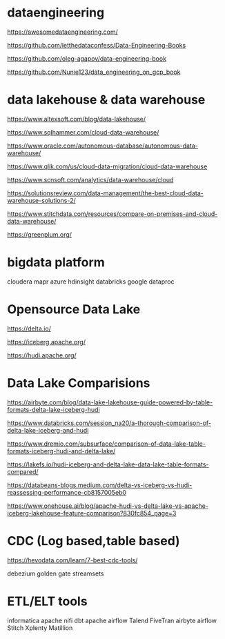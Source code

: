 # dataengineering

https://awesomedataengineering.com/

https://github.com/letthedataconfess/Data-Engineering-Books

https://github.com/oleg-agapov/data-engineering-book

https://github.com/Nunie123/data_engineering_on_gcp_book 

# data lakehouse & data warehouse

https://www.altexsoft.com/blog/data-lakehouse/

https://www.sqlhammer.com/cloud-data-warehouse/

https://www.oracle.com/autonomous-database/autonomous-data-warehouse/

https://www.qlik.com/us/cloud-data-migration/cloud-data-warehouse

https://www.scnsoft.com/analytics/data-warehouse/cloud

https://solutionsreview.com/data-management/the-best-cloud-data-warehouse-solutions-2/

https://www.stitchdata.com/resources/compare-on-premises-and-cloud-data-warehouse/

https://greenplum.org/

# bigdata platform
cloudera
mapr
azure hdinsight
databricks
google dataproc

# Opensource Data Lake

https://delta.io/

https://iceberg.apache.org/

https://hudi.apache.org/

# Data Lake Comparisions 

https://airbyte.com/blog/data-lake-lakehouse-guide-powered-by-table-formats-delta-lake-iceberg-hudi

https://www.databricks.com/session_na20/a-thorough-comparison-of-delta-lake-iceberg-and-hudi

https://www.dremio.com/subsurface/comparison-of-data-lake-table-formats-iceberg-hudi-and-delta-lake/

https://lakefs.io/hudi-iceberg-and-delta-lake-data-lake-table-formats-compared/

https://databeans-blogs.medium.com/delta-vs-iceberg-vs-hudi-reassessing-performance-cb8157005eb0

https://www.onehouse.ai/blog/apache-hudi-vs-delta-lake-vs-apache-iceberg-lakehouse-feature-comparison?830fc854_page=3

# CDC (Log based,table based)

https://hevodata.com/learn/7-best-cdc-tools/

debezium
golden gate
streamsets

# ETL/ELT tools
informatica
apache nifi
dbt
apache airflow
Talend
FiveTran
airbyte
airflow
Stitch
Xplenty
Matillion



